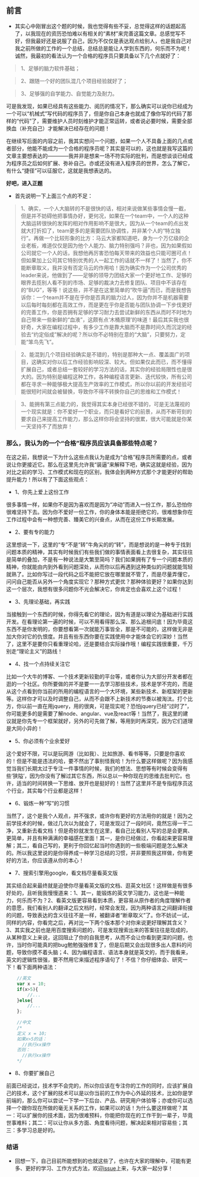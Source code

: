 ## 前言

* 其实心中刚冒出这个题的时候，我也觉得有些不妥，总觉得这样的话题起高了，以我现在的资历恐怕难以有相关的“素材”来完善这篇文章。总感觉写不好，但我最好还是说服了自己，因为不仅仅是表达观点给别人，也是我自己对我之前所做的工作的一个总结，总结总是能让人学到东西的，何乐而不为呢！诚然，我最初的看法认为一个合格的程序员只要具备以下几个点就好了：

> 1、足够的脑力软件基础；

> 2、跟随一个好的团队混几个项目经验就好了；

> 3、足够强的自学能力、自觉能力及耐力。

可是我发现，如果已经具有这些能力、阅历的情况下，那么确实可以说你已经成为一个可以“机械式”写代码的程序员了，但是你自己本身也就成了像你写的代码了那样的“代码”了，需要维护人员时刻维护才能正常运转，或者说必要时候，需要全部换血（补充自己）才能解决已经存在的问题！

在继续写后面的内容之前，我其实想问一个问题，如果一个人不具备上面的几点或者部分，他能不能成为一个合格的程序员呢？其实是可以的，这也就是我写这篇的文章主要想表达的————我并非是想来一场不符实际的批判，而是想谈谈已经成为程序员之后如何扩展、弥补自己。亦或还没有进入程序员的世界，怎么了解它，有什么“捷径”可以征服它，这就是我想表达的。

**好吧，进入正题**

* 首先说明一下上面三个点的不足：

> 1、确实，一个人大脑转的不是很快的话，相对来说做某些事情会慢一截，但是并不妨碍他把事情办好，更何况，如果在一个team中，一个人的这种大脑运转很快的发挥的相对作用影响不是很大，因为从一个team的点出发就大打折扣了，team更多的是需要团队协调性，并非某个人的“特立独行”。再做一个比较形象的比方：马云大家都知道吧，身为一个万亿级的企业老板，难道仅仅是因为他个人能力、脑力特别强吗？非也，因为如果假如公司就它一个人的话，我想他再厉害恐怕每天带来的效益也只能可圈可点！但如果加上公司其它特别优秀的人一起工作的话就不一样了！当然了，你不能断章取义，我并没有否定马云的作用哈！因为确实作为一个公司优秀的leader来说，他做到了——足够的领导力团结大家一个更好地工作、足够的眼界去揽别人看不到的市场、足够的裁决力去修复团队、项目中不该存在的“BUG”，等等！说这些，并不是在这里简单的“吹牛逼”而已，而是我想告诉你：一个team并不是在乎你是否真的脑力过人，因为你并不是机器需要以后每时每刻都在高效工作，而是更在乎你是否能与团队协调一下步伐更好的完善工作，你是否拥有足够的学习耐力去尝试新鲜的东西从而时不时地为自己带来一些新鲜的“血液”，这颇有点‘木桶原理’的味道！最后其实我也很好奇，大家在编程过程中，有多少工作是靠大脑而不是靠时间久而沉淀的经验去“约定俗成”解决的呢？所以你不必特别在意的“大脑”，只要努力，定能“笨鸟先飞”。

> 2、能混到几个项目经验确实是不错的，特别是那种大一点、覆盖面广的项目，这确实对你以后工作经验影响较深、较大。但如果仅此而已，而不懂得扩展自己，或者总结一套较好的学习方法的话，其实你的经验局限性也是很大的。因为特别是编程这种工作，各种编程语言更新、迭代较快，所有公司都在寻求一种能够极大提高生产效率的工作模式，所以你以前的开发经验可能很短时间就会被替换，导致你不得不转换你自己的思维和工作模式！

> 3、能拥有第三点能力的，我觉得其实本身已经很不错的，可是无法蔑视的一个现实就是：你不爱好一个职业，而只是看好它的前景，从而不断苛刻的要求自己来提高工作能力，那么这样你将会坚持的很累，很大可能就是你某一天坚持不了而放弃！


### 那么，我认为的一个“合格”程序员应该具备那些特点呢？

在这之前，我想说一下为什么这些点我认为是成为“合格”程序员所需要的点，或者说让你更接近它。那么在这里先允许我“装逼”来解释下吧，确实这就是经验，因为对比之前的学习、工作模式和现在的区别，我体会到两种方式那个才能更好的帮助提升能力！所以有了下面这些观点：

* 1、你先上爱上这份工作

很多事情一样，如果你不是因为喜欢而是因为“冲动”而进入一份工作，那么恐怕你很难坚持下去。因为你不爱好一份工作，你的身体本能是拒绝它的，很难想象你在工作过程中会有一种想完善、臻美它的兴奋点，从而在这份工作长期发展。

* 2、要有专的能力

这里想说一下，这里的“专”不是“转”牛角尖的的“转”，而是想说的是一种专于找到问题本质的精神，其实有时候我们有些我们做的事情表面看上去很复杂，其实往往是简单的叠加，不是有一种说法是大繁至简吗？我们如果拥有了专一个问题本质的精神，你就能由内到外看到问题深处，从而你以后再遇到这种类似的问题就能驾轻就熟了。比如你写过一段代码之后不能把它放在哪里就不管了，而是尽量弄懂它，问问自己能否从另外一个角度实现它？那种方式更优？那种体验更好？如果你达到这一个层次，我想有很多问题你不光会解决它，你肯定也会喜欢上这个过程！

* 3、先理论基础，再实践

当接触到一个东西的时候，你得先看它的理论，因为有道是以理论为基础进行实践开发。在看理论第一遍的时候，可以不用看得那么深、那么追根问底！因为毕竟这东西不是你发明的，你要想看第一次就能万事皆全，那是不可能的，这样做无非是加大你对它的仇恨度。并且有些东西你要在实践使用中才能体会它的深妙！当然了，这里不是要你只看重理论哈，还是要结合实际操作哦！编程实践很重要，千万别走“理论主义”的路线！

* 4、找一个点持续关注它

比如一个大牛的博客、一个技术更新较勤的平台等，或者你认为大部分开发者都在逛的一个社区。你所要做的并不是要一一去学习那些技术，技术是学不完的，而是从这个点看到你当前的所用的编程语言的一个大环境，某些新技术、新框架的更新等。这样你才可以及时调整自己，从而不会跟不上新技术的节奏以被淘汰。打个比方，你以前一直在用jquery，用的很爽，可是现实呢？恐怕jquery已经“过时了”，你可能更多的是需要了解node、angular、vue及react等！当然了，我这里的建议就是你先专一个框架就好，另外的可先做了解，等用到时再深究，因为它们道理是大同小异的！

* 5、你必须有个业余爱好

这个爱好不限，可以是玩网游（比如我）、比如旅游、看书等等，只要是你喜欢的！但是不能是违法的哈，要不然出了事别怪我哈！为什么要这样做呢？因为我感觉当我们长期太过于专注一件事情的时候，我们的想法、思想等有时候会变得有些‘狭隘’，因为你没有了解过其它东西，所以总以一种你现在的思维去批判它。也许，适当的时间转换一下思维、放开也是挺好的！当然了这里并不是专指程序员这个行业，其实每个行业都是这样！

* 6、锻炼一种“写”的习惯

当然了，这个是我个人观点，并不强求，或许你有更好的方法用你的就是！因为之前学技术的时候，做过几次以为就会了，可是发现过了一段时间，竟然忘得一干二净，又重新去看文档！但是奇妙就发生在这里，看自己比看别人写的总是会更爽、更简单，并且有种满满的幸福感在里面！其一，是你已经做过，你看起来更容易理解；其二，看自己写的，更利于你回忆起当时你遇到的一些极端问题是怎么解决的。所以我这里说的是你得养成一种学习总结的习惯，并非要照我这样做，你有更好的方法，你应该遵从你的本心！

* 7、搜索引擎用google，看文档尽量看英文版

其实结合起来最终就是迫使你尽量看英文版的文档、逛英文社区！这样做是有很多好处的，且听我我慢慢道来：1、其一，能锻炼的英文学习能力，这也是一种能力，何乐而不为？2、看英文版更容易看到本质，更容易从原作者的角度理解作者的意愿，我们看别人的翻译之后文档时，经常会发现，因为两种语言之间翻译衔接的问题，导致表达的含义往往不是一样，被翻译者“断章取义”了。你不妨试一试，同样的内容，你看完之后，再对比一下两个版本那个对你来说更好理解其含义？3、其实我之前也是用百度搜索问题的，可是发现搜索出来的答案往往是现成的，从某种意义上来说，这回阻止了你的自我思考，从而不会让你看到更深的问题，也许，当时你可能真的把bug勉勉强强修复了，但是后期又会出现很多出人意料的问题，导致你摸不着头脑；4、因为编程语言、语法本身就是英文的，而于我看来，英文的逻辑性很强，要不然用它来描述程序语句了！不信？你仔细体会、研究一下！看下面两种语法：

```javascript
    //英文
    var x = 10;
    if(x>5){
        //...
    }else{
        //...
    };
    
    //中文
    /*
    定义 x = 10;
    如果x>5的话：
      //执行xx操作
    否则：
      //执行xx操作
    */
```

* 8、你要扩展自己
 
 前面已经说过，技术学不会完的，所以你应该在专注你的工作的同时，应该扩展自己的技术，这个扩展的技术可以是以你当前的工作为中心外延的技术，比如你是学前端的，那么你可以尝试一下学一下后台、产品、研究用户体验等；亦或你可以选择一个跟你现在所做的毫无关系的工作，如果可以的话！为什么要这样做呢？其一：可以扩展你的技术面，因为很难预料，你能把你现在的工作干到一辈子，毕竟世事难料；其二：可以让你从多方面、角度看待问题，解决起来相对容易些；其三：多学习总是好的。

### 结语

* 回想一下，自己目前所能想到的也就这些了，也许在大家的理解中，可能有更多、更好的学习、工作方式方法，欢迎[issue](https://github.com/woai30231/front-end-small-talk/issues)上来，与大家一起分享！